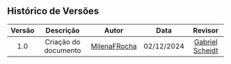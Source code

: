 ## Histórico de Versões

<center>


| Versão |          Descrição              |     Autor      |      Data      |   Revisor     |
|:------:|:-------------------------------:|:--------------:|:--------------:|:-------------:|
|  1.0   | Criação do documento |  [MilenaFRocha](https://github.com/MilenaFRocha) | 02/12/2024   | [Gabriel Scheidt](https://github.com/Gxaite) |



</center>
